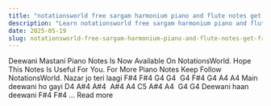 ```yaml
---
title: "notationsworld free sargam harmonium piano and flute notes get free sargam notes of many types of songs this notes is useful for many instruments like flute and harmonium"
description: "Learn notationsworld free sargam harmonium piano and flute notes get free sargam notes of many types of songs this notes is useful for many instruments like flute and harmonium notes, sargam, harmonium notations and flute notes. Easy step-by-step tutorial for beginners."
date: 2025-05-19
slug: notationsworld-free-sargam-harmonium-piano-and-flute-notes-get-free-sargam-notes-of-many-types-of-songs-this-notes-is-useful-for-many-instruments-like-flute-and-harmonium
---
```

Deewani Mastani Piano Notes Is Now Available On NotationsWorld. Hope This Notes Is Useful For You. For More Piano Notes Keep Follow NotationsWorld. Nazar jo teri laagi F#4 F#4 G4 G4  G4 F#4 G4 A4 A4 Main deewani ho gayi D4 A#4 A#4  A#4 A4 C5 A#4 A4  G4 G4 Deewani haan deewani F#4 F#4 … Read more

